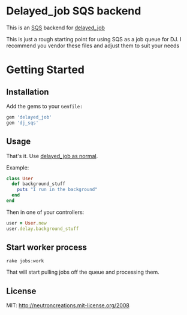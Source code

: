 # Delayed_job SQS backend

This is an [SQS](http://aws.amazon.com/sqs/) backend for [delayed_job](http://github.com/collectiveidea/delayed_job)

This is just a rough starting point for using SQS as a job queue for DJ. I recommend you vendor these files and adjust them to suit your needs

# Getting Started

## Installation

Add the gems to your `Gemfile:`

```ruby
gem 'delayed_job'
gem 'dj_sqs'
```

## Usage

That's it. Use [delayed_job as normal](http://github.com/collectiveidea/delayed_job).

Example:

```ruby
class User
  def background_stuff
    puts "I run in the background"
  end
end
```

Then in one of your controllers:

```ruby
user = User.new
user.delay.background_stuff
```

## Start worker process

    rake jobs:work

That will start pulling jobs off the queue and processing them.

## License

MIT: http://neutroncreations.mit-license.org/2008
